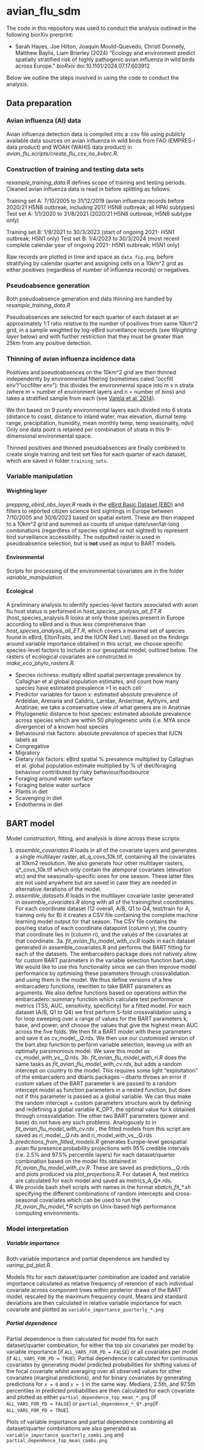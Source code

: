 # avian_flu_sdm

The code in this repository was used to conduct the analysis outlined in the following biorXiv prerprint:
* Sarah Hayes, Joe Hilton, Joaquin Mould-Quevedo, Christl Donnelly, Matthew Baylis, Liam Brierley (2024) &quot;Ecology and environment predict spatially stratified risk of highly pathogenic avian influenza in wild birds across Europe.&quot; <i>bioRxiv</i> doi:10.1101/2024.07.17.603912

Below we outline the steps involved in using the code to conduct the analysis.

## Data preparation

### Avian influenza (AI) data 

Avian influenza detection data is compiled into a .csv file using publicly available data sources on avian influenza in wild birds from FAO (EMPRES-i data product) and WOAH (WAHIS data product) in *avian_flu_scripts/create_flu_csv_no_bvbrc.R*.

### Construction of training and testing data sets 

*resample_training_data.R* defines scope of training and testing periods. Cleaned avian influenza data is read in before splitting as follows:

Training set A: 7/10/2005 to 31/12/2019 (avian influenza records before 2020/21 H5N8 outbreak, including 2017 H5N8 outbreak; all HPAI subtypes)
Test set A: 1/1/2020 to 31/8/2021 (2020/21 H5N8 outbreak; H5N8 subtype only)
 
Training set B: 1/9/2021 to 30/3/2023 (start of ongoing 2021- H5N1 outbreak; H5N1 only)
Test set B: 1/4/2023 to 30/3/2024 (most recent complete calendar year of ongoing 2021- H5N1 outbreak; H5N1 only)

Raw records are plotted in time and space as `data_fig.png`, before stratifying by calendar quarter and assigning cells on a 10km^2 grid as either positives (regardless of number of influenza records) or negatives.

### Pseudoabsence generation

Both pseudoabsence generation and data thinning are handled by *resample_training_data.R*

Pseudoabsences are selected for each quarter of each dataset at an approximately 1:1 ratio relative to the number of positives from same 10km^2 grid, in a sample weighted by log-eBird surveillance records (see *Weighting layer* below) and with further restriction that they must be greater than 25km from any positive detection.

### Thinning of avian influenza incidence data 

Positives and pseudoabsences on the 10km^2 grid are then thinned independently by environmental filtering (sometimes caled “occfilt env”/”occfilter env”): this divides the environmental space into m x n strata (where m = number of environment layers and n = number of bins) and takes a stratified sample from each (see [Varela et al. 2014](https://doi.org/10.1111/j.1600-0587.2013.00441.x)).

We thin based on 9 purely environmental layers each divided into 6 strata (distance to coast, distance to inland water, max elevation, diurnal temp range, precipitation, humidity, mean monthly temp, temp seasonality, ndvi) Only one data point is retained per combination of strata in this 9-dimensional environmental space.

Thinned positives and thinned pseudoabsences are finally combined to create single training and test set files for each quarter of each dataset, which are saved in folder `training_sets`.



### Variable manipulation

#### Weighting layer

*prepping_ebird_obs_layer.R* reads in the [eBird Basic Dataset (EBD)](https://science.ebird.org/en/use-ebird-data/download-ebird-data-products) and filters to reported citizen science bird sightings in Europe between 7/10/2005 and 30/6/2023 based on spatial extent. These are then mapped to a 10km^2 grid and summed as counts of unique date/user/lat-long combinations (regardless of species sighted or not sighted) to represent bird surveillance accessibility. The outputted raster is used in pseudoabsence selection, but is **not** used as input to BART models.

#### Environmental

Scripts for processing of the environmental covariates are in the folder *variable_manipulation*.

#### Ecological 

A preliminary analysis to identify species-level factors associated with avian flu host status is performed in *host_species_analysis_all_ET.R* (host_species_analysis.R looks at only those species present in Europe according to eBird and is thus less comprehensive than *host_species_analysis_all_ET.R*, which covers a maximal set of species found in eBird, EltonTraits, and the IUCN Red List). Based on the findings around variable importance obtained in this script, we choose specific species-level factors to include in our geospatial model, outlined below. The rasters of ecological covariates are constructed in *make_eco_phylo_rasters.R.* 

- Species richness: multiply eBird spatial percentage prevalence by Callaghan et al global population estimates, and count how many species have estimated prevalence >1 in each cell 
- Predictor variables for taxon x: estimated absolute prevalence of Ardeidae, Arenaria and Calidris, Laridae, Anserinae, Aythyini, and Anatinae; we take a conservative view of what genera are in Anatinae 
- Phylogenetic distance to host species: estimated absolute prevalence across species which are within 50 phylogenetic units (i.e. MYA since divergence) of a known host species 
- Behavioural risk factors: absolute prevalence of species that IUCN labels as 
- Congregative 
- Migratory 
- Dietary risk factors: eBird spatial % prevalence multiplied by Callaghan et al. global population estimate multiplied by % of diet/foraging behaviour contributed by risky behaviour/foodsource 
- Foraging around water surface 
- Foraging below water surface 
- Plants in diet 
- Scavenging in diet 
- Endotherms in diet 


## BART model 

Model construction, fitting, and analysis is done across these scripts: 

1. *assemble_covariates.R* loads in all of the covariate layers and generates a single multilayer raster, all_q_covs_10k.tif, containing all the covariates at 10km2 resolution. We also generate four other multilayer rasters, q*_covs_10k.tif which only contain the atemporal covariates (elevation etc) and the seasonally-specific ones for one season. These latter files are not used anywhere but are saved in case they are needed in alternative iterations of the model. 
2. *assemble_datasets.R* loads in the multilayer covariate raster generated in *assemble_covariates.R* along with all of the training/test coordinates. For each coordinate dataset (12 overall, A/B, Q1 to Q4, test/train for A, training only for B) it creates a CSV file containing the complete machine learning model output for that season. The CSV file contains the pos/neg status of each coordinate datapoint (column y), the country that coordinate lies in (column ri), and the values of the covariates at that coordinate. 
3a. *fit_avian_flu_model_with_cv.R* loads in each dataset generated in assemble_covariates.R and performs the BART fitting for each of the datasets. The embarcadero package does not natively allow for custom BART parameters in the variable selection function bart.step. We would like to use this functionality since we can then improve model performance by optimising these parameters through crossvalidation and using them in the model. We thus define versions of a few embarcadero functions, rewritten to take BART parameters as arguments. We also define functions based on operations within the embarcadero::summary function which calculate test performance metrics (TSS, AUC, sensitivity, specificity) for a fitted model. For each dataset (A/B, Q1 to Q4) we first perform 5-fold crossvalidation using a for loop sweeping over a range of values for the BART parameters k, base, and power, and choose the values that give the highest mean AUC across the five folds. We then fit a BART model with these parameters and save it as cv_model_*_Q*.rds. We then use our customised version of the bart.step function to perform variable selection, leaving us with an optimally parsimonious model. We save this model as cv_model_with_vs_*_Q*.rds.
3b. *fit_avian_flu_model_with_ri.R* does the same tasks as *fit_avian_flu_model_with_cv.rds*, but adds a random intercept on country to the model. This requires some light “exploitation” of the embarcadero and dbarts packages – dbarts throws an error if custom values of the BART parameter k are passed to a random intercept model as function parameters in a nested function, but does not if this parameter is passed as a global variable. We can thus make the random intercept + custom parameters structure work by defining and redefining a global variable K_OPT, the optimal value for k obtained through crossvalidation. The other two BART parameters (power and base) do not have any such problems. Analogously to in *fit_avian_flu_model_with_cv.rds* , the fitted models from this script are saved as ri_model_*_Q*.rds and ri_model_with_vs_*_Q*.rds 
4. *predictions_from_fitted_models.R* generates Europe-level geospatial avian flu presence probability projections with 95% credible intervals (i.e. 2.5% and 97.5% percentile layers) for each dataset/quarter combination based on the model fits obtained in *fit_avian_flu_model_with_cv.R*.  These are saved as predictions_*_Q*.rds and plots produced via *plot_projections.R*. For dataset A, test metrics are calculated for each model and saved as metrics_A_Q*.rds.
5. We provide bash shell scripts with names in the format *sbatch_fit_\*.sh* specifying the different combinations of random intercepts and cross-seasonal covariates which can be used to run the *fit_avian_flu_model_\*.R* scripts on Unix-based high performance computing environments.

### Model interpretation

##### Variable importance

Both variable importance and partial dependence are handled by *varimp_pd_plot.R*.

Models fits for each dataset/quarter combination are loaded and variable importance calculated as relative frequency of retention of each individual covariate across component trees within posterior draws of the BART model, rescaled by the maximum frequency count. Means and standard deviations are then calculated in relative variable importance for each covariate and plotted as `variable_importance_quarterly_*.png`

##### Partial dependence

Partial dependence is then calculated for model fits for each dataset/quarter combination, for either the top six covariates per model by variable importance (if `ALL_VARS_FOR_PD = FALSE`) or all covariates per model (if `ALL_VARS_FOR_PD = TRUE`). Partial dependence is calculated for continuous covariates by generating model predicted probabilities for shifting values of the focal covariate whilst averaging over all observed values for other covariates (marginal predictions), and for binary covariates by generating predictions for `x = 0` and `x = 1` in the same way. Medians, 2.5th, and 97.5th percentiles in predicted probabilities are then calculated for each covariate and plotted as either `partial_dependence_top_mean_*.png` (if `ALL_VARS_FOR_PD = FALSE`) or `partial_dependence_*_Q*.png`(if `ALL_VARS_FOR_PD = TRUE`).

Plots of variable importance and partial dependence combining all dataset/quarter combinations are also generated as `variable_importance_quarterly_combi.png` and `partial_dependence_top_mean_combi.png`


